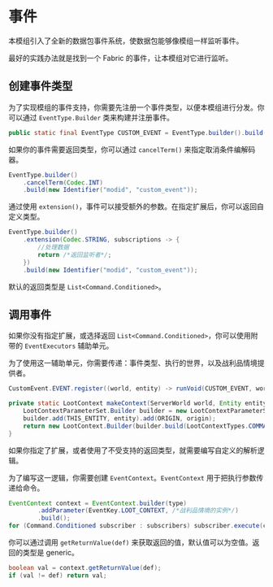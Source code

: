 # 事件

本模组引入了全新的数据包事件系统，使数据包能够像模组一样监听事件。

最好的实践办法就是找到一个 Fabric 的事件，让本模组对它进行监听。

## 创建事件类型

为了实现模组的事件支持，你需要先注册一个事件类型，以便本模组进行分发。你可以通过 `EventType.Builder` 类来构建并注册事件。

```java
public static final EventType CUSTOM_EVENT = EventType.builder().build(new Identifier("modid", "custom_event"));
```

如果你的事件需要返回类型，你可以通过 `cancelTerm()` 来指定取消条件编解码器。

```java
EventType.builder()
    .cancelTerm(Codec.INT)
    .build(new Identifier("modid", "custom_event"));
```

通过使用 `extension()`，事件可以接受额外的参数。在指定扩展后，你可以返回自定义类型。

```java
EventType.builder()
    .extension(Codec.STRING, subscriptions -> {
        //处理数据
        return /*返回监听者*/;
    })
    .build(new Identifier("modid", "custom_event"));
```

默认的返回类型是 `List<Command.Conditioned>`。

## 调用事件

如果你没有指定扩展，或选择返回 `List<Command.Conditioned>`，你可以使用附带的 `EventExecutors` 辅助单元。

为了使用这一辅助单元，你需要传递：事件类型、执行的世界，以及战利品情境提供者。

```java
CustomEvent.EVENT.register((world, entity) -> runVoid(CUSTOM_EVENT, world, () -> makeContext(world, entity, entity.getPos())));
```

```java
private static LootContext makeContext(ServerWorld world, Entity entity, Vec3d origin) {
    LootContextParameterSet.Builder builder = new LootContextParameterSet.Builder(world);
    builder.add(THIS_ENTITY, entity).add(ORIGIN, origin);
    return new LootContext.Builder(builder.build(LootContextTypes.COMMAND)).build(null /*在 1.20.4，.empty()可选*/);
}
```

如果你指定了扩展，或者使用了不受支持的返回类型，就需要编写自定义的解析逻辑。

为了编写这一逻辑，你需要创建 `EventContext`。`EventContext` 用于把执行参数传递给命令。

```java
EventContext context = EventContext.builder(type)
        .addParameter(EventKey.LOOT_CONTEXT, /*战利品情境的实例*/)
        .build();
for (Command.Conditioned subscriber : subscribers) subscriber.execute(context);
```
你可以通过调用 `getReturnValue(def)` 来获取返回的值，默认值可以为空值。返回的类型是 generic。

```java
boolean val = context.getReturnValue(def);
if (val != def) return val;
```
